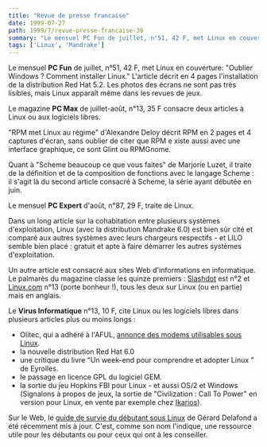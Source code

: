 ```yaml
---
title: "Revue de presse francaise"
date: 1999-07-27
path: 1999/7/revue-presse-francaise-36
summary: "Le mensuel PC Fun de juillet, n°51, 42 F, met Linux en couverture: \"Oublier Windows."
tags: ['Linux', 'Mandrake']
---
```


<P>Le mensuel <B>PC Fun</B> de juillet, n°51, 42 F, met Linux en couverture:
"Oublier Windows ? Comment installer Linux." L'article décrit en 4
pages l'installation de la distribution Red Hat 5.2. Les photos des
écrans ne sont pas très lisibles, mais Linux apparaît même dans les
revues de jeux.</P>

<P>Le magazine <B>PC Max</B> de juillet-août, n°13, 35 F consacre deux
articles à Linux ou aux logiciels libres.</P>

<P>"RPM met Linux au régime" d'Alexandre Deloy décrit RPM en 2 pages et 4
captures d'écran, sans oublier de citer que RPM e
xiste aussi avec une interface graphique, ce sont Glint ou RPMGnome.</P>

<P>Quant à "Scheme beaucoup ce que vous faites" de Marjorie Luzet, il
traite de la définition et de la composition de fonctions avec le
langage Scheme : il s'agit là du second article consacré à Scheme, la
série ayant débutée en juin.</P>

<P>Le mensuel <B>PC Expert</B> d'août, n°87, 29 F, traite de Linux.</P>

<P>Dans un long article sur la cohabitation entre plusieurs systèmes
d'exploitation, Linux (avec la distribution Mandrake 6.0) est bien sûr
cité et comparé aux autres systèmes avec leurs chargeurs respectifs - et
LILO semble bien placé : gratuit et apte à faire démarrer les autres
systèmes d'exploitation.</P>

<P>Un autre article est consacré aux sites Web d'informations en
informatique. Le palmarès du magazine classe les quinze premiers :
<A HREF="http://www.slashdot.org">Slashdot</A> est n°2 et
<A HREF="http://www.linux.com/">Linux.com</A>
n°13 (porte bonheur !), tous les deux sur Linux
(ou en partie) mais en anglais.</P>

<P>Le <B>Virus Informatique</B> n°13, 10 F, cite Linux ou les logiciels libres
dans plusieurs articles plus ou moins longs :</P>

<UL>

<LI>Olitec, qui a adhéré à l'AFUL,
<A HREF="http://www.olitec.com/linux.html">annonce des modems utilisables sous
Linux</A>.
<LI>la nouvelle distribution Red Hat 6.0
<LI>une critique du livre "Un week-end pour comprendre et adopter Linux "
de Eyrolles.
<LI>le passage en licence GPL du logiciel GEM.
<LI>la sortie du jeu Hopkins FBI pour Linux - et aussi OS/2 et Windows
(Signalons à propos de jeux, la sortie de "Civilization : Call To Power"
en version pour Linux, en vente par exemple chez
<A HREF="http://www.ikarios.com/">Ikarios</A>).
</UL>

<P>
Sur le Web, le
<A HREF="http://www.medsyn.fr/perso/g.delafond/survie.htm">guide de survie
du débutant sous Linux</A> de Gérard Delafond a été récemment mis
à jour. C'est, comme son nom l'indique, une ressource utile pour les
débutants ou pour ceux qui ont à les conseiller.
</P>


